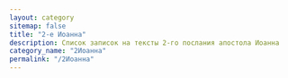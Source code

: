 ```yaml
---
layout: category
sitemap: false
title: "2-е Иоанна"
description: Список записок на тексты 2-го послания апостола Иоанна
category_name: "2Иоанна"
permalink: "/2Иоанна"
---
```

